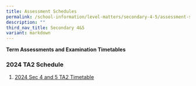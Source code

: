 ```yaml
---
title: Assessment Schedules
permalink: /school-information/level-matters/secondary-4-5/assessment-schedules/
description: ""
third_nav_title: Secondary 4&5
variant: markdown
---
```

**Term Assessments and Examination Timetables**  

### 2024 TA2 Schedule

1. [2024 Sec 4 and 5 TA2 Timetable](/files/Examination%20Timetables/2024%20Exam%20Timetables/TA2/2024_TA2_S4n5_TT.pdf)